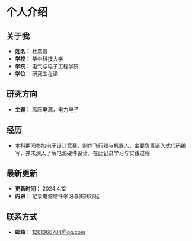 # 个人介绍

## 关于我

- **姓名：** 杜震昌
- **学校：** 华中科技大学
- **学院：** 电气与电子工程学院
- **学位：** 研究生在读

## 研究方向

- **主题：** 高压电源，电力电子

## 经历

   - 本科期间参加电子设计竞赛，制作飞行器与机器人，主要负责嵌入式代码编写，并未深入了解电源硬件设计，在此记录学习与实践过程

## 最新更新

- **更新时间：** 2024.4.12
- **内容：** 记录电源硬件学习与实践过程

## 联系方式

- **邮箱：** 1261366784@qq.com
